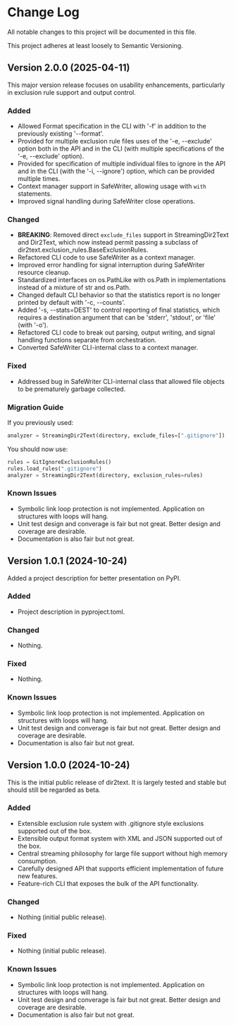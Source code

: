 # Change Log

All notable changes to this project will be documented in this file.

This project adheres at least loosely to Semantic Versioning.

## Version 2.0.0 (2025-04-11)
This major version release focuses on usability enhancements, particularly in exclusion rule support and output control.

### Added
- Allowed Format specification in the CLI with '-f' in addition to the previously existing '--format'.
- Provided for multiple exclusion rule files uses of the '-e, --exclude' option both in the API and in the CLI (with multiple specifications of the '-e, --exclude' option).
- Provided for specification of multiple individual files to ignore in the API and in the CLI (with the '-i, --ignore') option, which can be provided multiple times.
- Context manager support in SafeWriter, allowing usage with `with` statements.
- Improved signal handling during SafeWriter close operations.

### Changed
- **BREAKING**: Removed direct `exclude_files` support in StreamingDir2Text and Dir2Text, which now instead permit passing a subclass of dir2text.exclusion_rules.BaseExclusionRules.
- Refactored CLI code to use SafeWriter as a context manager.
- Improved error handling for signal interruption during SafeWriter resource cleanup.
- Standardized interfaces on os.PathLike with os.Path in implementations instead of a mixture of str and os.Path.
- Changed default CLI behavior so that the statistics report is no longer printed by default with '-c, --counts'.
- Added '-s, --stats=DEST' to control reporting of final statistics, which requires a destination argument that can be 'stderr', 'stdout', or 'file' (with '-o').
- Refactored CLI code to break out parsing, output writing, and signal handling functions separate from orchestration.
- Converted SafeWriter CLI-internal class to a context manager.

### Fixed
- Addressed bug in SafeWriter CLI-internal class that allowed file objects to be prematurely garbage collected.

### Migration Guide
If you previously used:
```python
analyzer = StreamingDir2Text(directory, exclude_files=[".gitignore"])
```

You should now use:
```python
rules = GitIgnoreExclusionRules()
rules.load_rules(".gitignore")
analyzer = StreamingDir2Text(directory, exclusion_rules=rules)
```

### Known Issues
- Symbolic link loop protection is not implemented. Application on structures with loops will hang.
- Unit test design and converage is fair but not great. Better design and coverage are desirable.
- Documentation is also fair but not great.

## Version 1.0.1 (2024-10-24)
Added a project description for better presentation on PyPI.

### Added
- Project description in pyproject.toml.

### Changed
- Nothing.

### Fixed
- Nothing.

### Known Issues
- Symbolic link loop protection is not implemented. Application on structures with loops will hang.
- Unit test design and converage is fair but not great. Better design and coverage are desirable.
- Documentation is also fair but not great.

## Version 1.0.0 (2024-10-24)
This is the initial public release of dir2text. It is largely tested and stable but should still be regarded as beta.

### Added
- Extensible exclusion rule system with .gitignore style exclusions supported out of the box.
- Extensible output format system with XML and JSON supported out of the box.
- Central streaming philosophy for large file support without high memory consumption.
- Carefully designed API that supports efficient implementation of future new features.
- Feature-rich CLI that exposes the bulk of the API functionality.

### Changed
- Nothing (initial public release).

### Fixed
- Nothing (initial public release).

### Known Issues
- Symbolic link loop protection is not implemented. Application on structures with loops will hang.
- Unit test design and converage is fair but not great. Better design and coverage are desirable.
- Documentation is also fair but not great.

